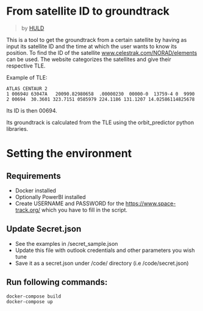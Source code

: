 # From satellite ID to groundtrack
> by [HULD](https://huld.io)

This is a tool to get the groundtrack from a certain satellite by having as input its satellite ID and the time at which the user wants to know its position. To find the ID of the satellite www.celestrak.com/NORAD/elements can be used. The website categorizes the satellites and give their respective TLE.

Example of TLE: 
```
ATLAS CENTAUR 2         
1 00694U 63047A   20090.82980658  .00000230  00000-0  13759-4 0  9990
2 00694  30.3601 323.7151 0585979 224.1186 131.1207 14.02586114825678
```
Its ID is then 00694.

Its groundtrack is calculated from the TLE using the orbit_predictor python libraries. 

# Setting the environment
## Requirements
* Docker installed
* Optionally PowerBI installed
* Create USERNAME and PASSWORD for the https://www.space-track.org/ which you have to fill in the script.
## Update Secret.json
* See the examples in /secret_sample.json
* Update this file with outlook credentials and other parameters you wish tune
* Save it as a secret.json under /code/ directory (i.e /code/secret.json)

## Run following commands:
```
docker-compose build
docker-compose up
```
